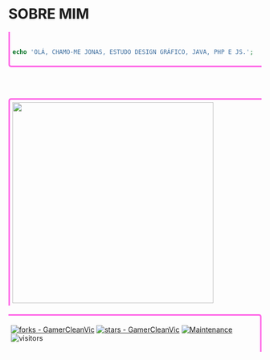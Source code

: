 # SOBRE MIM
<div 
style="
	border-left: solid 3px #FF67E7;
	border-bottom: solid 3px #FF67E7;
	padding: 5px;
	border-top-right-radius: none;
	border-bottom-left-radius: 5px;
"
>

```php

echo 'OLÁ, CHAMO-ME JONAS, ESTUDO DESIGN GRÁFICO, JAVA, PHP E JS.';

```

</div>

<br><br>
<div 
	style="
	border-left: solid 3px #FF67E7;
	border-top: solid 3px #FF67E7;
	padding: 5px;
	border-top-right-radius: none;
	border-top-left-radius: 5px;
"
>
	
<img width="400px" src="https://github-readme-stats.vercel.app/api/top-langs/?username=GamerCleanVic&layout=compact&theme=material-palenight" />

</div><br>

<div
	style="
		display: flex;
		flex-direction: row;
		justify-content: space-around;
		align-items: center;
		flex-wrap: wrap;
		border-right: solid 3px #FF67E7;
		border-top: solid 3px #FF67E7;
		padding: 5px;
		border-top-right-radius: 5px;
		border-bottom-left-radius: none;
	"
>

[![forks - GamerCleanVic](https://img.shields.io/github/forks/GamerCleanVic/GamerCleanVic?style=social&logo=github&logoColor=%234f0faf)]([#](https://github.com/GamerCleanVic)) [![stars - GamerCleanVic](https://img.shields.io/github/stars/GamerCleanVic/GamerCleanVic?style=social&logo=github&logoColor=%234f0faf)]([#](https://github.com/GamerCleanVic)) [![Maintenance](https://img.shields.io/maintenance/yes/2024?color=%234f0faf&label=maintened&logo=github&logoColor=%23ffffff)]([#](https://github.com/GamerCleanVic)) ![visitors](https://visitor-badge.laobi.icu/badge?page_id=[page.id](GamerCleanVic))

</div>
